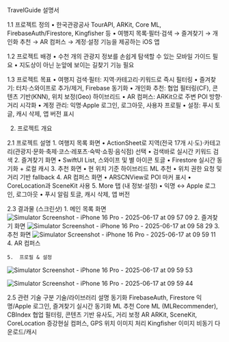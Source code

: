 TravelGuide 설명서


1.1 프로젝트 정의
	•	한국관광공사 TourAPI, ARKit, Core ML, FirebaseAuth/Firestore, Kingfisher 등
	•	여행지 목록·필터·검색 → 즐겨찾기 → 개인화 추천 → AR 컴퍼스 → 계정·설정 기능을 제공하는 iOS 앱


1.2 프로젝트 배경
	•	수천 개의 관광지 정보를 손쉽게 탐색할 수 있는 모바일 가이드 필요
	•	지도상이 아닌 눈앞에 보이는 길찾기 기능 필요

1.3 프로젝트 목표
	•	여행지 검색·필터: 지역·카테고리·키워드로 즉시 필터링
	•	즐겨찾기: 터치·스와이프로 추가/제거, Firebase 동기화
	•	개인화 추천: 협업 필터링(CF), 콘텐츠 기반(KNN), 위치 보정(Geo) 하이브리드
	•	AR 컴퍼스: ARKit으로 주변 POI 방향·거리 시각화
	•	계정 관리: 익명·Apple 로그인, 로그아웃, 사용자 프로필
	•	설정: 푸시 토글, 캐시 삭제, 앱 버전 표시

2. 프로젝트 개요

2.1 프로젝트 설명
	1.	여행지 목록 화면
	•	ActionSheet로 지역(전국 17개 시·도)·카테고리(관광지·문화·축제·코스·레포츠·숙박·쇼핑·음식점) 선택
	•	검색바로 실시간 키워드 검색
	2.	즐겨찾기 화면
	•	SwiftUI List, 스와이프 및 별 아이콘 토글
	•	Firestore 실시간 동기화 + 로컬 캐시
	3.	추천 화면
	•	현 위치 기준 하이브리드 ML 추천
	•	위치 권한 요청 및 거리 기반 fallback
	4.	AR 컴퍼스 화면
	•	ARSCNView로 POI 마커 표시
	•	CoreLocation과 SceneKit 사용
	5.	More 탭 (내 정보·설정)
	•	익명 ↔ Apple 로그인, 로그아웃
	•	푸시 알림 토글, 캐시 삭제, 앱 버전

 2.3 결과물 (스크린샷)
	1.	메인 목록 화면
 ![Simulator Screenshot - iPhone 16 Pro - 2025-06-17 at 09 57 09](https://github.com/user-attachments/assets/4dcbe3a4-3fb4-4b45-9e6d-025fdf9781f1)
	2.	즐겨찾기 화면
![Simulator Screenshot - iPhone 16 Pro - 2025-06-17 at 09 58 29](https://github.com/user-attachments/assets/b832939c-cf8a-412d-a690-4c743b5165d6)
  3.	추천 화면
![Simulator Screenshot - iPhone 16 Pro - 2025-06-17 at 09 59 11](https://github.com/user-attachments/assets/38318196-df2f-4f51-8556-2e2b9076f846)
	4.	AR 컴퍼스
 
 	5.	프로필 & 설정
  ![Simulator Screenshot - iPhone 16 Pro - 2025-06-17 at 09 59 53](https://github.com/user-attachments/assets/8143d12a-97b9-44aa-9df0-edb706182cdf)

![Simulator Screenshot - iPhone 16 Pro - 2025-06-17 at 09 59 44](https://github.com/user-attachments/assets/37a16941-ff6c-41d6-810b-5fc506df6c5d)

2.5 관련 기술
구분      기술/라이브러리                        설명
동기화      FirebaseAuth, Firestore           익명/Apple 로그인, 즐겨찾기 실시간 동기화
ML 추천    Core ML (MLRecommender), CBIndex  협업 필터링, 콘텐츠 기반 유사도, 거리 보정
AR        ARKit, SceneKit, CoreLocation     증강현실 컴퍼스, GPS 위치
이미지 처리  Kingfisher                        이미지 비동기 다운로드/캐시
